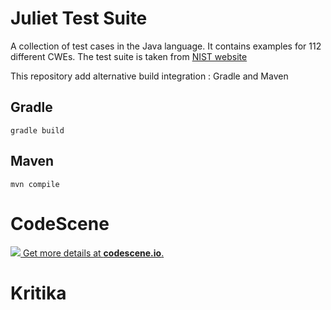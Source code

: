 # Juliet Test Suite

A collection of test cases in the Java language. It contains examples for 112 different CWEs. 
The test suite is taken from [NIST website](https://samate.nist.gov/SRD/testsuite.php)

This repository add alternative build integration : Gradle and Maven

## Gradle

```
gradle build
```

## Maven

```
mvn compile
```

# CodeScene

[![](https://codescene.io/projects/5814/status.svg) Get more details at **codescene.io**.](https://codescene.io/projects/5814/jobs/16469/results)

# Kritika

